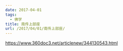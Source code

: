```yaml
---
date: 2017-04-01
tags:
  - 佛学
title: 南传上部座
url: /2017/04/01/南传上部座/
---
```




https://www.360doc3.net/articlenew/344130543.html

